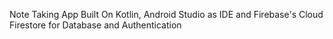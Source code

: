 Note Taking App
Built On Kotlin, Android Studio as IDE and Firebase's Cloud Firestore for Database and Authentication

